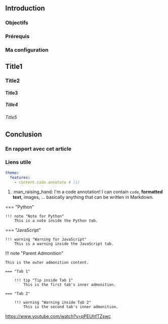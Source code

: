 
## Introduction

### Objectifs

### Prérequis

### Ma configuration

## Title1

### Title2

#### Title3

##### Title4

###### Title5

## Conclusion

### En rapport avec cet article

### Liens utile

``` yaml
theme:
  features:
    - content.code.annotate # (1)
```

1.  :man_raising_hand: I'm a code annotation! I can contain `code`, __formatted
    text__, images, ... basically anything that can be written in Markdown.


=== "Python"

    !!! note "Note for Python"
        This is a note inside the Python tab.

=== "JavaScript"

    !!! warning "Warning for JavaScript"
        This is a warning inside the JavaScript tab.

!!! note "Parent Admonition"

    This is the outer admonition content.

    === "Tab 1"

        !!! tip "Tip inside Tab 1"
            This is the first tab's inner admonition.

    === "Tab 2"

        !!! warning "Warning inside Tab 2"
            This is the second tab's inner admonition.



https://www.youtube.com/watch?v=pPEUhfTZswc